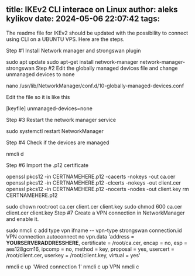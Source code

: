 title: IKEv2 CLI interace on Linux
author: aleks kylikov
date: 2024-05-06 22:07:42
tags:
---
The readme file for IKEv2 should be updated with the possibility to connect using CLI on a UBUNTU VPS. Here are the steps.

Step #1 Install Network manager and strongswan plugin

sudo apt update
sudo apt-get install network-manager network-manager-strongswan
Step #2 Edit the globally managed devices file and change unmanaged devices to none

nano /usr/lib/NetworkManager/conf.d/10-globally-managed-devices.conf 

Edit the file so it is like this

[keyfile]
unmanaged-devices=none

Step #3 Restart the network manager service

sudo systemctl restart NetworkManager

Step #4 Check if the devices are managed

nmcli d

Step #6 Import the .p12 certificate

openssl pkcs12 -in CERTNAMEHERE.p12 -cacerts -nokeys -out ca.cer
openssl pkcs12 -in CERTNAMEHERE.p12 -clcerts -nokeys -out client.cer
openssl pkcs12 -in CERTNAMEHERE.p12 -nocerts -nodes  -out client.key
rm CERTNAMEHERE.p12

sudo chown root:root ca.cer client.cer client.key
sudo chmod 600 ca.cer client.cer client.key
Step #7 Create a VPN connection in NetworkManager and enable it.

sudo nmcli c add type vpn ifname -- vpn-type strongswan connection.id VPN connection.autoconnect no vpn.data 'address = **YOURSERVERADDRESSHERE**, certificate = /root/ca.cer, encap = no, esp = aes128gcm16, ipcomp = no, method = key, proposal = yes, usercert = /root/client.cer, userkey = /root/client.key, virtual = yes'

nmcli c up 'Wired connection 1'
nmcli c up VPN
nmcli c